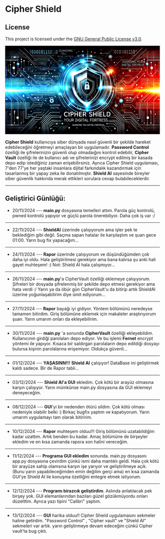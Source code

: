 # Cipher Shield

## License
This project is licensed under the [GNU General Public License v3.0](LICENSE).

![](/data/img.jpeg)

**Cipher Shield** kullanıcıya siber dünyada nasıl güvenli bir şekilde hareket edebileceğini öğretmeyi amaçlayan bir uygulamadır. **Password Control** özelliği ile şifrelerinizin güvenli olup olmadaığını kontrol edebilir, **Cipher Vault** özelliği ile de kullanıcı adı ve şifrelerinizi encrypt edilmiş bir kasada depo edip istediğiniz zaman erişebilirsiniz. Ayrıca Cipher Shield uygulaması, 7'den 77'ye her yaştaki insanlara dijital farkındalık kazandırmak için tasarlanmış bir yapay zeka ile donatılmıştır. **Shield AI** sayesinde bireyler siber güvenlik hakkında merak ettikleri sorulara cevap bulabileceklerdir.

---------------
## Geliştirici Günlüğü:

- 20/11/2024 --- **main.py** dosyasına temelleri attım. Parola güç kontrolü, pwned kontrolü yapıyor ve güçlü parola önerebiliyor.
Daha çok iş var :/

-------------------
- 22/11/2024 --- **ShieldAI** üzerinde çalışıyorum ama işler pek te beklediğim gibi değil. Saçma sapan hatalar ile karşılaştım ve şuan gece 01:00. Yarın bug fix yapacağım...

-------------------
- 24/11/2024 --- **Rapor** üzerinde çalışıyorum ve düşündüğümden çok daha iyi oldu. Hala geliştirilmesi gerekiyor ama bana kalırsa şu anki hali gayet muhteşem! :)
Not: Shield AI hala çalışmıyor...

---------------------
- 26/11/2024 --- **main.py**'a CipherVault özelliği eklemeye çalışıyorum. Şifreleri bir dosyada şifrelenmiş bir şekilde depo etmesi gerekiyor ama hata verdi :/ Yarın ya da öbür gün CipherVault'u da bitirip artık ShieldAI üzerine yoğunlaşabilirim diye ümit ediyorum...

-------------------------
- 27/11/2024 --- **Rapor** bayağı iyi gidiyor. Yöntem bölümünü neredeyse tamamen bitirdim. Giriş bölümüne eklemek için makaleler araştırıyorum şuan. Yarın umarım onları da ekleyebilirim.

----------------------------
- 30/11/2024 --- **main.py** 'a sonunda **CipherVault** özelliği ekleyebildim. Kullanıcının girdiği parolaları depo ediyor. Ve bu işlemi **Fernet** encrypt yöntemi ile yapıyor. Kısaca bir saldırgan parolaların depo edildiği dosyayı bulursa kişinin parolalarına erişemiyor. Oldukça güvenli...

------------------------------
- 01/12/2024 --- **YAŞASINN!!!** **Shield AI** çalışıyor! DataBase ini geliştirmek kaldı sadece. Bir de Rapor tabii...

---------------------------------
- 03/12/2024 --- **Shield AI'a GUI** ekledim. Çok kötü bir arayüz olmasına karşın çalışıyor. Yarın mümkünse main.py dosyasına da GUI eklemeyi deneyeceğim. 
------------------------------
- 08/12/2024 --- **GUI**'yi bir nedenden ötürü sildim. Çok kötü olması nedeniyle olabilir belki :) Birkaç bugfix yaptım ve kapatıyorum. Yarın umarım uygulamayı tam olarak bitiririm.
--------------------------------
- 10/12/2024 --- **Rapor** muhteşem olduu!!! Giriş bölümünü uzatabildiğim kadar uzattım. Artık benden bu kadar. Amaç bölümüne de birşeyler ekledim ve en kısa zamanda rapora son halini vereceğim.
--------------------------------
- 11/12/2024 --- **Programa GUI ekledim** sonunda. main.py dosyasını app.py dosyasına çevirdim çünkü ismi daha mantıklı geldi. Hala çok kötü bir arayüze sahip olamsına karşın işe yarıyor ve geliştirilmeye açık. (Bunu yarın yapabileceğimden emin değilim gerçi ama) en kısa zamanda GUI'ye Shield AI ile konuşma özelliğini entegre etmek istiyorum.
-----------------------------------
- 12/12/2024 --- **Programı birazcık geliştirdim**. Aslında anlatılacak pek birşey yok. GUI elemanlarından bazıları güzel gözükmüyordu onları düzelttim. Ayrıca yazı tipini "Calibri" yaptım.
-----------------------------------
- 13/12/2024 --- **GUI** harika olduu!! Cipher Shield uygulamasını sekmeler haline getirdim. "Password Control" , "Cipher vault" ve "Shield AI" sekmeleri var artık. yarın geliştirmeye devam edeceğim çünkü Cipher vault'ta bug çıktı.